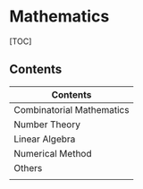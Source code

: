 # Mathematics



[TOC]



## Contents

| Contents                  |
| ------------------------- |
| Combinatorial Mathematics |
| Number Theory             |
| Linear Algebra            |
| Numerical Method          |
| Others                    |
|                           |


